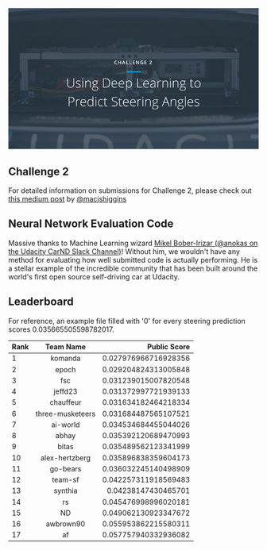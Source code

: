 <img src="../../images/challenge2.png" alt="Self-Driving Car" width="800px">

## Challenge 2
For detailed information on submissions for Challenge 2, please check out [this medium post](https://medium.com/@maccallister.h/challenge-2-submission-guidelines-284ce6641c41#.az85snjmh) by [@macjshiggins](https://twitter.com/macjshiggins)

## Neural Network Evaluation Code
Massive thanks to Machine Learning wizard [Mikel Bober-Irizar (@anokas on the Udacity CarND Slack Channel)](https://github.com/mxbi)! Without him, we wouldn't have any method for evaluating how well submitted code is actually performing. He is a stellar example of the incredible community that has been built around the world's first open source self-driving car at Udacity.

## Leaderboard

For reference, an example file filled with '0' for every steering prediction scores 0.035665505598782017.

| Rank | Team Name        |     Public Score     |
| ---- | :---------------:| --------------------:|
| 1    | komanda          | 0.027976966716928356 |
| 2    | epoch            | 0.029204824313005848 |
| 3    | fsc              | 0.031239015007820548 |
| 4    | jeffd23          | 0.031372997721939133 |
| 5    | chauffeur        | 0.031634182464218334 |
| 6    | three-musketeers | 0.031684487565107521 |
| 7    | ai-world         | 0.034534684455044026 |
| 8    | abhay            | 0.035392120689470993 |
| 9    | bitas            | 0.035489562123341999 |
| 10   | alex-hertzberg   | 0.035896838359604173 |
| 11   | go-bears         | 0.036032245140498909 |
| 12   | team-sf          | 0.042257311918569483 |
| 13   | synthia          | 0.04238147430465701  |
| 14   | rs               | 0.045476998996020181 |
| 15   | ND               | 0.049062130923347672 |
| 16   | awbrown90        | 0.055953862215580311 |
| 17   | af               | 0.057757940332936082 |

 






